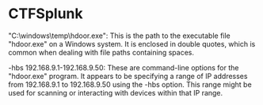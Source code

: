 # CTFSplunk


"C:\windows\temp\hdoor.exe": This is the path to the executable file "hdoor.exe" on a Windows system. It is enclosed in double quotes, which is common when dealing with file paths containing spaces.

-hbs 192.168.9.1-192.168.9.50: These are command-line options for the "hdoor.exe" program. It appears to be specifying a range of IP addresses from 192.168.9.1 to 192.168.9.50 using the -hbs option. This range might be used for scanning or interacting with devices within that IP range.
